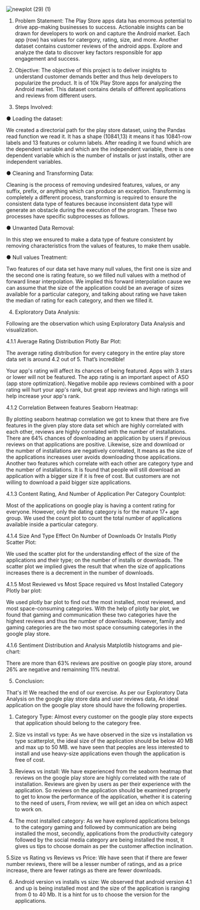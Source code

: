 ![newplot (29) (1)](https://user-images.githubusercontent.com/75175373/131769552-c9d05a9d-b96a-48e8-b67d-97d2843a3472.png)

                                                        











1. Problem Statement: 
The Play Store apps data has enormous potential to drive app-making businesses to success. Actionable insights can be drawn for developers to work on and capture the Android market.
Each app (row) has values for catergory, rating, size, and more. Another dataset contains customer reviews of the android apps.
Explore and analyze the data to discover key factors responsible for app engagement and success.

2. Objective: 
The objective of this project is to deliver insights to understand customer demands better and thus help developers to popularize the product. It is of 10k Play Store apps for analyzing the Android market. This dataset contains details of different applications and reviews from different users.

3. Steps Involved:

 ●	Loading the dataset: 
 
 
 
 We created a directorial path for the play store dataset, using the Pandas read function we read it. It has a shape (10841,13) it means it has 10841-row labels and 13 features or   column labels.
 After reading it we found which are the dependent variable and which are the independent variable, there is one dependent variable which is the number of installs or just         installs, other are independent variables. 

 ●	Cleaning and Transforming Data:
 
 
 
Cleaning is the process of removing undesired features, values, or any suffix, prefix, or anything which can produce an exception. 
Transforming is completely a different process, transforming is required to ensure the consistent data type of features because inconsistent data type will generate an obstacle during the execution of the program. 
These two processes have specific subprocesses as follows.

●	Unwanted Data Removal:


In this step we ensured to make a data type of feature consistent by removing characteristics from the values of features, to make them usable.


●	Null values Treatment:


Two features of our data set have many null values, the first one is size and the second one is rating feature, so we filled null values with a method of forward linear interpolation. We implied this forward interpolation cause we can assume that the size of the application could be an average of sizes available for a particular category, and talking about rating we have taken the median of rating for each category, and then we filled it.


4. Exploratory Data Analysis:


Following are the observation which using Exploratory Data Analysis and visualization.

4.1.1 Average Rating Distribution Plotly Bar Plot: 


The average rating distribution for every category in the entire play store data set is around 4.2 out of 5. That’s incredible!

Your app's rating will affect its chances of being featured. Apps with 3 stars or lower will not be featured. The app rating is an important aspect of ASO (app store optimization). Negative mobile app reviews combined with a poor rating will hurt your app's rank, but great app reviews and high ratings will help increase your app's rank.

4.1.2 Correlation Between features Seaborn Heatmap:


By plotting seaborn heatmap correlation we got to knew that there are five features in the given play store data set which are highly correlated with each other, reviews are highly correlated with the number of installations. There are 64% chances of downloading an application by users if previous reviews on that applications are positive.
Likewise, size and download or the number of installations are negatively correlated, It means as the size of the applications increases user avoids downloading those applications.
 Another two features which correlate with each other are category type and the number of installations. It is found that people will still download an application with a bigger size if it is free of cost. But customers are not willing to download a paid bigger size applications.


4.1.3 Content Rating, And Number of Application Per Category Countplot:


Most of the applications on google play is having a content rating for everyone. However, only the dating category is for the mature 17+ age group.
We used the count plot to count the total number of applications available inside a particular category.

4.1.4 Size And Type Effect On Number of Downloads Or Installs Plotly Scatter Plot: 


We used the scatter plot for the understanding effect of the size of the applications and their type; on the number of installs or downloads. 
The scatter plot we implied gives the result that when the size of applications increases there is a decrement in the number of downloads.

4.1.5 Most Reviewed vs Most Space required vs Most Installed Category Plotly bar plot:


We used plotly bar plot to find out the most installed, most reviewed, and most space-consuming categories.
With the help of plotly bar plot, we found that gaming and communication these two categories have the highest reviews and thus the number of downloads. However, family and gaming categories are the two most space consuming categories in the google play store.


4.1.6 Sentiment Distribution and Analysis Matplotlib histograms and pie-chart:


There are more than 63% reviews are positive on google play store, around 26% are negative and remainning 11% neutral.



5. Conclusion:


That's it! We reached the end of our exercise. As per our Exploratory Data Analysis on the google play store data and user reviews data, An ideal application on the google play store should have the following properties.


1. Category Type: Almost every customer on the google play store expects that application should belong to the category free.


2. Size vs install vs type: As we have observed in the size vs installation vs type scatterplot, the ideal size of the application should be below 40 MB and max up to 50 MB. we have seen that peoples are less interested to install and use heavy-size applications even though the application is free of cost.


3. Reviews vs install: We have experienced from the seaborn heatmap that reviews on the google play store are highly correlated with the rate of installation. Reviews are given by users as per their experience with the application. So reviews on the application should be examined properly to get to know the performance of the application, whether it is catering to the need of users, From review, we will get an idea on which aspect to work on.


4. The most installed category: As we have explored applications belongs to the category gaming and followed by communication are being installed the most, secondly, applications from the productivity category followed by the social media category are being installed the most, It gives us tips to choose domain as per the customer affection inclination.

  5.Size vs Rating vs Reviews vs Price: We have seen that if there are fewer number reviews, there will be a lesser number of ratings, and as a price increase, there are fewer ratings as there are fewer downloads.

6. Android version vs installs vs size: We observed that android version 4.1 and up is being installed most and the size of the application is ranging from 0 to 40 Mb. It is a hint for us to choose the version for the applications.













































































































